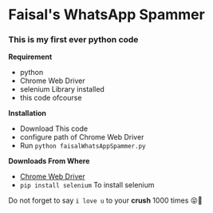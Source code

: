 # Faisal's WhatsApp Spammer
### This is my first ever python code

**Requirement**
  * python
  * Chrome Web Driver
  * selenium Library installed
  * this code ofcourse

**Installation**
  * Download This code
  * configure path of Chrome Web Driver
  * Run `python faisalWhatsAppSpammer.py`

**Downloads From Where**
  * [Chrome Web Driver](https://sites.google.com/a/chromium.org/chromedriver/getting-started)
  * `pip install selenium` To install selenium

Do not forget to say `i love u` to your **crush** 1000 times 😝🤣 

